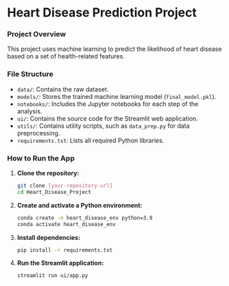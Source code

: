 # Heart Disease Prediction Project

### Project Overview
This project uses machine learning to predict the likelihood of heart disease based on a set of health-related features.

### File Structure
- `data/`: Contains the raw dataset.
- `models/`: Stores the trained machine learning model (`final_model.pkl`).
- `notebooks/`: Includes the Jupyter notebooks for each step of the analysis.
- `ui/`: Contains the source code for the Streamlit web application.
- `utils/`: Contains utility scripts, such as `data_prep.py` for data preprocessing.
- `requirements.txt`: Lists all required Python libraries.

### How to Run the App
1.  **Clone the repository:**
    ```bash
    git clone [your-repository-url]
    cd Heart_Disease_Project
    ```
2.  **Create and activate a Python environment:**
    ```bash
    conda create -n heart_disease_env python=3.9
    conda activate heart_disease_env
    ```
3.  **Install dependencies:**
    ```bash
    pip install -r requirements.txt
    ```
4.  **Run the Streamlit application:**
    ```bash
    streamlit run ui/app.py
    ```
